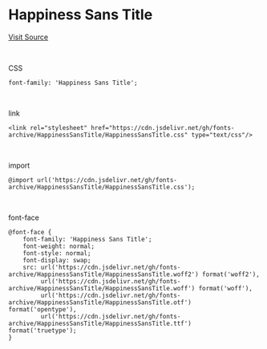 # Happiness Sans Title

[Visit Source](https://thehyundaifont.com/#download)

&nbsp;

CSS

```
font-family: 'Happiness Sans Title';
```

&nbsp;

link

```
<link rel="stylesheet" href="https://cdn.jsdelivr.net/gh/fonts-archive/HappinessSansTitle/HappinessSansTitle.css" type="text/css"/>
```

&nbsp;

import

```
@import url('https://cdn.jsdelivr.net/gh/fonts-archive/HappinessSansTitle/HappinessSansTitle.css');
```

&nbsp;

font-face

```
@font-face {
    font-family: 'Happiness Sans Title';
    font-weight: normal;
    font-style: normal;
    font-display: swap;
    src: url('https://cdn.jsdelivr.net/gh/fonts-archive/HappinessSansTitle/HappinessSansTitle.woff2') format('woff2'),
         url('https://cdn.jsdelivr.net/gh/fonts-archive/HappinessSansTitle/HappinessSansTitle.woff') format('woff'),
         url('https://cdn.jsdelivr.net/gh/fonts-archive/HappinessSansTitle/HappinessSansTitle.otf') format('opentype'),
         url('https://cdn.jsdelivr.net/gh/fonts-archive/HappinessSansTitle/HappinessSansTitle.ttf') format('truetype');
}
```
